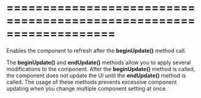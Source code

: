 <!--**
/*-------------------------------------------
    Auto-generated file. Do not modify.
-------------------------------------------

**-->
===================================================================
===================================================================

<!--shortDescription-->
Enables the component to refresh after the **beginUpdate()** method call.
<!--/shortDescription-->

<!--fullDescription-->
The **beginUpdate()** and **endUpdate()** methods allow you to apply several modifications to the component. After the **beginUpdate()** method is called, the component does not update the UI until the **endUpdate()** method is called. The usage of these methods prevents excessive component updating when you change multiple component setting at once.
<!--/fullDescription-->